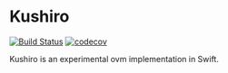 # Kushiro

[![Build Status](https://travis-ci.org/cryptoeconomicslab/Kushiro.svg?branch=master)](https://travis-ci.org/cryptoeconomicslab/Kushiro)
[![codecov](https://codecov.io/gh/cryptoeconomicslab/Kushiro/branch/master/graph/badge.svg)](https://codecov.io/gh/cryptoeconomicslab/Kushiro)

Kushiro is an experimental ovm implementation in Swift.
